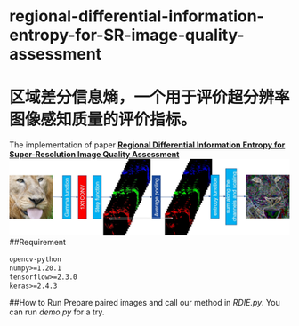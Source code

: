 # regional-differential-information-entropy-for-SR-image-quality-assessment
# 区域差分信息熵，一个用于评价超分辨率图像感知质量的评价指标。
The implementation of paper [**Regional Differential Information Entropy for Super-Resolution Image Quality Assessment**](https://github.com/AlbertXu233/RDIE-for-SR-IQA/edit/main/README.md)
![RIE PipeLine](figs/PipeLine.jpg)
##Requirement
```
opencv-python
numpy>=1.20.1
tensorflow>=2.3.0
keras>=2.4.3
```
##How to Run
Prepare paired images and call our method in *RDIE.py*.
You can run *demo.py* for a try.
